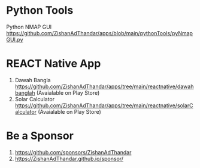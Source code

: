 # Python Tools

Python NMAP GUI https://github.com/ZishanAdThandar/apps/blob/main/pythonTools/pyNmapGUI.py



# REACT Native App
1. Dawah Bangla https://github.com/ZishanAdThandar/apps/tree/main/reactnative/dawahbanglah (Avaialable on Play Store)
2. Solar Calculator https://github.com/ZishanAdThandar/apps/tree/main/reactnative/solarCalculator (Avaialable on Play Store)


# Be a Sponsor  

1. https://github.com/sponsors/ZishanAdThandar
2. https://ZishanAdThandar.github.io/sponsor/

<!--
1. BTC `bc1q0qhgw5pdys7qqw07rcsyudu5wmv6208nhp5xtn`
2. ETH `0x8cdc24eeb9d1bf46929b2106e3535e0d1953fe1b`
3. ~~USDT (TRC20) `TGW1c7hzyszQNhQHM3aGa1nEKDNuyPueNE`~~ [Invalid]
-->


